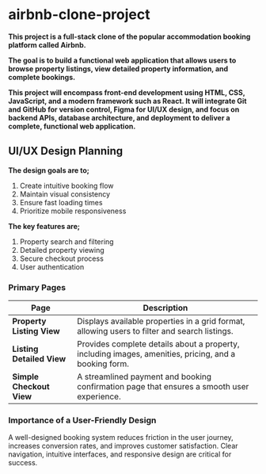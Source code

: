 # airbnb-clone-project

<b> This project is a full-stack clone of the popular accommodation booking platform called Airbnb. </b>

<b> The goal is to build a functional web application that allows users to browse property listings, view detailed property information, and complete bookings. </b>

<b> This project will encompass front-end development using HTML, CSS, JavaScript, and a modern framework such as React. It will integrate Git and GitHub for version control, Figma for UI/UX design, and focus on backend APIs, database architecture, and deployment to deliver a complete, functional web application. </b>


## UI/UX Design Planning
<b>The design goals are to;</b>

1. Create intuitive booking flow
2. Maintain visual consistency
3. Ensure fast loading times
4. Prioritize mobile responsiveness

<b>The key features are;</b>

1. Property search and filtering
2. Detailed property viewing
3. Secure checkout process
4. User authentication

### Primary Pages

| Page                  | Description |
|-----------------------|-------------|
| **Property Listing View** | Displays available properties in a grid format, allowing users to filter and search listings. |
| **Listing Detailed View** | Provides complete details about a property, including images, amenities, pricing, and a booking form. |
| **Simple Checkout View** | A streamlined payment and booking confirmation page that ensures a smooth user experience. |

### Importance of a User-Friendly Design

A well-designed booking system reduces friction in the user journey, increases conversion rates, and improves customer satisfaction. Clear navigation, intuitive interfaces, and responsive design are critical for success.
